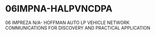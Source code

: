 # 06IMPNA-HALPVNCDPA
06 IMPREZA N/A- HOFFMAN AUTO LP VEHICLE NETWORK COMMUNICATIONS FOR DISCOVERY AND PRACTICAL APPLICATION
